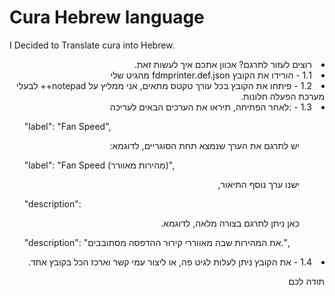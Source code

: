 # Cura Hebrew language
 I Decided to Translate cura into Hebrew.
 <div dir="rtl">
 <li>רוצים לעזור לתרגם? אכוון אתכם איך לעשות זאת.</li>  
 
<li>1.1 - הורידו את הקובץ fdmprinter.def.json מהגיט שלי</li> 
<li>1.2 - פיתחו את הקובץ בכל עורך טקטס מתאים, אני ממליץ על notepad++ לבעלי מערכת הפעלה חלונות.</li> 
<li>1.3 - :לאחר הפתיחה, תיראו את הערכים הבאים לעריכה</li> 
</div>
      <ul>"label": "Fan Speed", </ul> 
      <div dir="rtl">     
      <ul> יש לתרגם את הערך שנמצא תחת הסוגריים, <b></b>לדוגמא:</ul> 
      </div>
      <ul>"label": "Fan Speed (מהירות מאוורר)",</ul> 
      <div dir="rtl">    
      <ul>ישנו ערך נוסף התיאור,</ul>  
      </div>  
      <ul>"description": </ul>
      <div dir="rtl">
      <ul>כאן ניתן לתרגם בצורה מלאה, לדוגמא.</ul> 
      </div>
      <ul>"description": "את המהירות שבה מאווררי קירור ההדפסה מסתובבים.",</ul>
      <div dir="rtl"> 
<li> 1.4 - את הקובץ ניתן לעלות לגיט פה, או ליצור עמי קשר וארכז הכל בקובץ אחד.</li> 

תודה לכם
</div>
